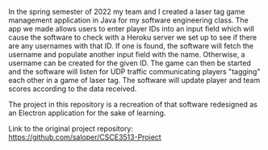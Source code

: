In the spring semester of 2022 my team and I created a laser tag game management application in Java for my software engineering class. The app we made allows users to enter player IDs into an input field which will cause the software to check with a Heroku server we set up to see if there are any usernames with that ID. If one is found, the software will fetch the username and populate another input field with the name. Otherwise, a username can be created for the given ID. The game can then be started and the software will listen for UDP traffic communicating players "tagging" each other in a game of laser tag. The software will update player and team scores according to the data received.

The project in this repository is a recreation of that software redesigned as an Electron application for the sake of learning.

Link to the original project repository: https://github.com/saloper/CSCE3513-Project
